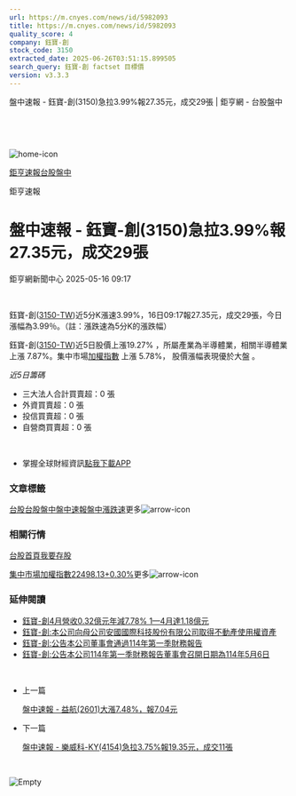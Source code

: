 ```yaml
---
url: https://m.cnyes.com/news/id/5982093
title: https://m.cnyes.com/news/id/5982093
quality_score: 4
company: 鈺寶-創
stock_code: 3150
extracted_date: 2025-06-26T03:51:15.899505
search_query: 鈺寶-創 factset 目標價
version: v3.3.3
---
```


盤中速報 - 鈺寶-創(3150)急拉3.99%報27.35元，成交29張 | 鉅亨網 - 台股盤中

‌

‌

![home-icon](/assets/icons/breadCrumb/symbol-icon-home.svg)

[鉅亨速報](/news/cat/anue_live)[台股盤中](/news/cat/tw_live)

鉅亨速報

# 盤中速報 - 鈺寶-創(3150)急拉3.99%報27.35元，成交29張

鉅亨網新聞中心 2025-05-16 09:17

‌

鈺寶-創([3150-TW](https://www.cnyes.com/twstock/3150))近5分K漲速3.99%，16日09:17報27.35元，成交29張，今日漲幅為3.99％。（註：漲跌速為5分K的漲跌幅）

鈺寶-創([3150-TW](https://www.cnyes.com/twstock/3150))近5日股價上漲19.27% ，所屬產業為半導體業，相關半導體業 上漲 7.87%。集中市場[加權指數](https://invest.cnyes.com/index/TWS/TSE01) 上漲 5.78%， 股價漲幅表現優於大盤 。

*近5日籌碼*

* 三大法人合計買賣超：0 張
* 外資買賣超：0 張
* 投信買賣超：0 張
* 自營商買賣超：0 張

‌

* 掌握全球財經資訊[點我下載APP](http://www.cnyes.com/app/?utm_source=mweb&utm_medium=HamMenuBanner&utm_campaign=fixed&utm_content=entr)

### 文章標籤

[台股](https://news.cnyes.com/tag/台股 "台股")[台股盤中](https://news.cnyes.com/tag/台股盤中 "台股盤中")[盤中速報](https://news.cnyes.com/tag/盤中速報 "盤中速報")[盤中漲跌速](https://news.cnyes.com/tag/盤中漲跌速 "盤中漲跌速")更多![arrow-icon](/assets/icons/arrows/arrow-down.svg)

### 相關行情

[台股首頁](https://www.cnyes.com/twstock)[我要存股](https://supr.link/8OHaU)

[集中市場加權指數22498.13+0.30%](https://invest.cnyes.com/index/TWS/TSE01)更多![arrow-icon](/assets/icons/arrows/arrow-down.svg)

### 延伸閱讀

* [鈺寶-創4月營收0.32億元年減7.78% 1—4月達1.18億元](/news/id/5963177)
* [鈺寶-創:本公司向母公司安國國際科技股份有限公司取得不動產使用權資產](/news/id/5963135)
* [鈺寶-創:公告本公司董事會通過114年第一季財務報告](/news/id/5963134)
* [鈺寶-創:公告本公司114年第一季財務報告董事會召開日期為114年5月6日](/news/id/5952963)

‌

* 上一篇

  [盤中速報 - 益航(2601)大漲7.48%，報7.04元](/news/id/5982384)
* 下一篇

  [盤中速報 - 樂威科-KY(4154)急拉3.75%報19.35元，成交11張](/news/id/5980876)

‌

![Empty](/assets/icons/skeleton/empty-image.svg)

‌